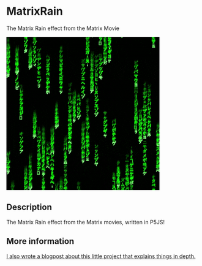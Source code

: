 # MatrixRain
The Matrix Rain effect from the Matrix Movie

![MatrixRain](https://raw.githubusercontent.com/johnnyawesome/MatrixRain/main/DemoImages/MatrixRain.gif)

## Description

The Matrix Rain effect from the Matrix movies, written in P5JS! 

## More information
[I also wrote a blogpost about this little project that explains things in depth.](https://breaksome.tech/coding-a-matrix-effect-in-p5js/)
